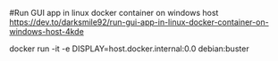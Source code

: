 #Run GUI app in linux docker container on windows host
https://dev.to/darksmile92/run-gui-app-in-linux-docker-container-on-windows-host-4kde

docker run -it -e DISPLAY=host.docker.internal:0.0 debian:buster